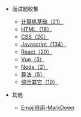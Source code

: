 * 面试题收集
  * [计算机基础（21）](basic-computer/index.md)
  * [HTML（18）](html/index.md)
  * [CSS（20）](css/index.md)
  * [Javascript（134）](javascript/index.md)
  * [React（20）](react/index.md)
  * [Vue（3）](vue/index.md)
  * [Node（2）](node/index.md)
  * [算法（5）](algorithm/index.md)
  * [综合其它（10）](synthesize/index.md)

* 其他
  * [Emoji自用-MarkDown](emoji.md)